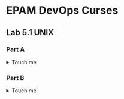 # EPAM DevOps Curses
## Lab 5.1 UNIX
### Part A

<details><summary>Touch me</summary>
Look on me

![](t5.1.A.login.PNG)
![](t5.1.A.bashrc.ls.w.PNG)
![](t5.1.A.man.wc.passwd.PNG)

</details>

### Part B

<details><summary>Touch me</summary>
Look on me

![](t5.1.B.tree.root.PNG)
![](t5.1.B.file.ls.rel.abs.pahtes.PNG)
![](t5.1.B.5.PNG)
![](t5.1.B.6.PNG)
![](t5.1.B.locate.df.grep.tee.PNG)
![](t5.1.B.find_host.PNG)
![](t5.1.B.find_ss.less.PNG)
![](t5.1.B.13.PNG)

</details>
